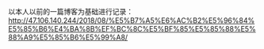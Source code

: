 以本人以前的一篇博客为基础进行记录：  
http://47.106.140.244/2018/08/%E5%B7%A5%E6%AC%B2%E5%96%84%E5%85%B6%E4%BA%8B%EF%BC%8C%E5%BF%85%E5%85%88%E5%88%A9%E5%85%B6%E5%99%A8/  
  
  
